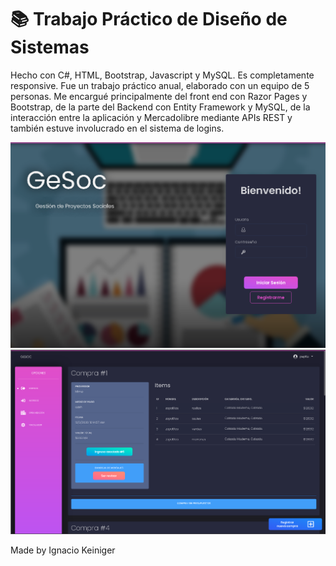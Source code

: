 # 📚 Trabajo Práctico de Diseño de Sistemas

Hecho con C#, HTML, Bootstrap, Javascript y MySQL. Es
completamente responsive. Fue un trabajo práctico anual, elaborado
con un equipo de 5 personas. Me encargué principalmente del front
end con Razor Pages y Bootstrap, de la parte del Backend con
Entity Framework y MySQL, de la interacción entre la aplicación y
Mercadolibre mediante APIs REST y también estuve involucrado en el
sistema de logins.

![Login](./Login.png)
![Homepage](./Homepage.png)

Made by Ignacio Keiniger
